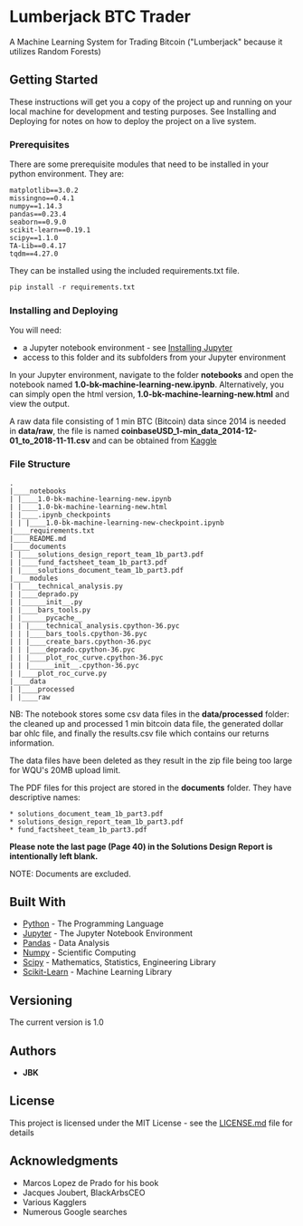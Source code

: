# Lumberjack BTC Trader

A Machine Learning System for Trading Bitcoin ("Lumberjack" because it utilizes Random Forests)

## Getting Started

These instructions will get you a copy of the project up and running on your local machine for development and testing purposes. See Installing and Deploying for notes on how to deploy the project on a live system.

### Prerequisites

There are some prerequisite modules that need to be installed in your python environment. They are:

```text
matplotlib==3.0.2
missingno==0.4.1
numpy==1.14.3
pandas==0.23.4
seaborn==0.9.0
scikit-learn==0.19.1
scipy==1.1.0
TA-Lib==0.4.17
tqdm==4.27.0
```

They can be installed using the included requirements.txt file.

```python
pip install -r requirements.txt
```

### Installing and Deploying

You will need:

* a Jupyter notebook environment - see [Installing Jupyter](http://jupyter.org/install.html)
* access to this folder and its subfolders from your Jupyter environment

In your Jupyter environment, navigate to the folder **notebooks** and open the notebook named **1.0-bk-machine-learning-new.ipynb**.
Alternatively, you can simply open the html version, **1.0-bk-machine-learning-new.html** and view the output.

A raw data file consisting of 1 min BTC (Bitcoin) data since 2014 is needed in **data/raw**, the file is named **coinbaseUSD_1-min_data_2014-12-01_to_2018-11-11.csv** and can be obtained from [Kaggle](https://www.kaggle.com/mczielinski/bitcoin-historical-data#coinbaseUSD_1-min_data_2014-12-01_to_2018-11-11.csv)

### File Structure

```text
.
|____notebooks
| |____1.0-bk-machine-learning-new.ipynb
| |____1.0-bk-machine-learning-new.html
| |____.ipynb_checkpoints
| | |____1.0-bk-machine-learning-new-checkpoint.ipynb
|____requirements.txt
|____README.md
|____documents
| |____solutions_design_report_team_1b_part3.pdf
| |____fund_factsheet_team_1b_part3.pdf
| |____solutions_document_team_1b_part3.pdf
|____modules
| |____technical_analysis.py
| |____deprado.py
| |______init__.py
| |____bars_tools.py
| |______pycache__
| | |____technical_analysis.cpython-36.pyc
| | |____bars_tools.cpython-36.pyc
| | |____create_bars.cpython-36.pyc
| | |____deprado.cpython-36.pyc
| | |____plot_roc_curve.cpython-36.pyc
| | |______init__.cpython-36.pyc
| |____plot_roc_curve.py
|____data
| |____processed
| |____raw
```

NB: The notebook stores some csv data files in the **data/processed** folder: the cleaned up and processed 1 min bitcoin data file, the generated dollar bar ohlc file, and finally the results.csv file which contains our returns information.

The data files have been deleted as they result in the zip file being too large for WQU's 20MB upload limit.

The PDF files for this project are stored in the **documents** folder. They have descriptive names:

    * solutions_document_team_1b_part3.pdf
    * solutions_design_report_team_1b_part3.pdf
    * fund_factsheet_team_1b_part3.pdf

**Please note the last page (Page 40) in the Solutions Design Report is intentionally left blank.**

NOTE: Documents are excluded.

## Built With

* [Python](https://www.python.org) - The Programming Language
* [Jupyter](http://jupyter.org) - The Jupyter Notebook Environment
* [Pandas](https://pandas.pydata.org) - Data Analysis
* [Numpy](http://www.numpy.org) - Scientific Computing
* [Scipy](https://www.scipy.org) - Mathematics, Statistics, Engineering Library
* [Scikit-Learn](https://scikit-learn.org/stable/) - Machine Learning Library


## Versioning

The current version is 1.0

## Authors

* **JBK**

## License

This project is licensed under the MIT License - see the [LICENSE.md](LICENSE.md) file for details

## Acknowledgments

* Marcos Lopez de Prado for his book
* Jacques Joubert, BlackArbsCEO
* Various Kagglers
* Numerous Google searches
